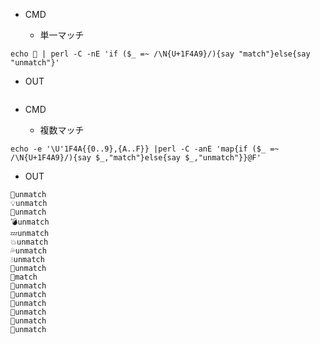 - CMD

  - 単一マッチ

```
echo 💩 | perl -C -nE 'if ($_ =~ /\N{U+1F4A9}/){say "match"}else{say "unmatch"}'
```

- OUT

```

```

- CMD

  - 複数マッチ

```
echo -e '\U'1F4A{{0..9},{A..F}} |perl -C -anE 'map{if ($_ =~ /\N{U+1F4A9}/){say $_,"match"}else{say $_,"unmatch"}}@F'
```

- OUT

```
💠unmatch
💡unmatch
💢unmatch
💣unmatch
💤unmatch
💥unmatch
💦unmatch
💧unmatch
💨unmatch
💩match
💪unmatch
💫unmatch
💬unmatch
💭unmatch
💮unmatch
💯unmatch
```
